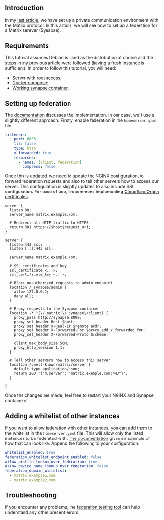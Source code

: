 ## Introduction
In my [last article](./ldap-matrix), we have set up a private communication environment with the Matrix protocol. In this article, we will see how to set up a federation for a Matrix serever (Synapse).

## Requirements
This tutorial assumes Debian is used as the distribution of choice and the steps in my previous article were followed (having a fresh instance is sufficient). In order to follow this tutorial, you will need:
- Server with root access;
- [Docker compose](https://docs.docker.com/engine/install/debian/#install-using-the-repository);
- [Working synapse container](https://hub.docker.com/r/matrixdotorg/synapse).

## Setting up federation

The [documentation](https://element-hq.github.io/synapse/latest/federate.html) discusses the implementation. In our case, we'll use a slightly different approach. Firstly, enable federation in the `homeserver.yaml` file:
```yaml
listeners:
  - port: 8008
    tls: false
    type: http
    x_forwarded: true
    resources:
      - names: [client, federation]
        compress: false
```
Once this is updated, we need to update the NGINX configuration, to forward federation requests and also to tell other servers how to access our server. This configuration is slightly updated to also include SSL configuration. For ease of use, I recommend implementing [Cloudflare Origin certificates](https://developers.cloudflare.com/ssl/origin-configuration/).
```nginx
server {
  listen 80;
  server_name matrix.example.com;

  # Redirect all HTTP traffic to HTTPS
  return 301 https://$host$request_uri;
}

server {
  listen 443 ssl;
  listen [::]:443 ssl;

  server_name matrix.example.com;

  # SSL certificates and key
  ssl_certificate <...>;
  ssl_certificate_key <...>;

  # Block unauthorized requests to admin endpoint
  location /_synapse/admin {
    allow 127.0.0.1;
    deny all;
  }

  # Proxy requests to the Synapse container
  location ~* ^(\/_matrix|\/_synapse\/client) {
    proxy_pass http://synapse:8008;
    proxy_set_header Host $host;
    proxy_set_header X-Real-IP $remote_addr;
    proxy_set_header X-Forwarded-For $proxy_add_x_forwarded_for;
    proxy_set_header X-Forwarded-Proto $scheme;

    client_max_body_size 50M;
    proxy_http_version 1.1;
  }

  # Tell other servers how to access this server
  location /.well-known/matrix/server {
    default_type application/json;
    return 200 '{"m.server": "matrix.example.com:443"}';
  }

}
```

Once the changes are made, feel free to restart your NGINX and Synapse containers!

## Adding a whitelist of other instances
If you want to allow federation with other instances, you can add them to the whitelist in the `homeserver.yaml` file. This will allow only the listed instances to be federated with. [The documentation](https://element-hq.github.io/synapse/latest/usage/configuration/config_documentation.html#federation) gives an example of how that can look like. Append the following to your configuration:
```yaml
whitelist_enabled: true
federation_whitelist_endpoint_enabled: false
allow_profile_lookup_over_federation: true
allow_device_name_lookup_over_federation: false
federation_domain_whitelist:
  - matrix.example1.com
  - matrix.example2.com
```

## Troubleshooting

If you encounter any problems, the [federation testing tool](https://federationtester.matrix.org/) can help understand any other present errors.
